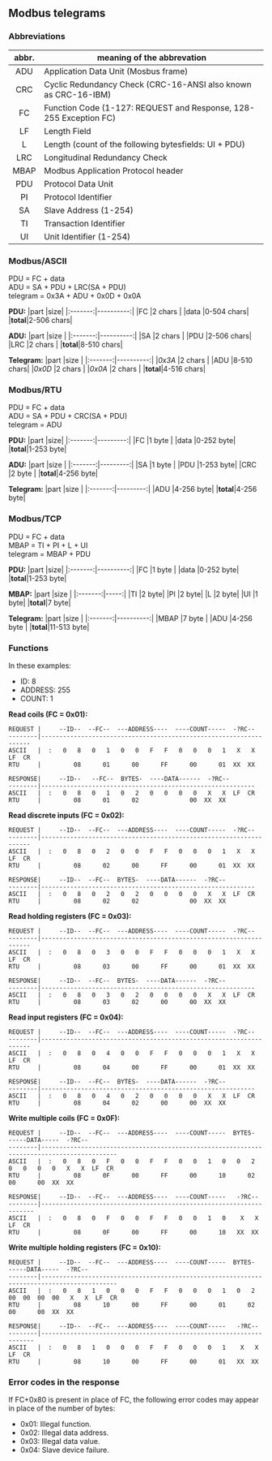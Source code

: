 ## Modbus telegrams

### Abbreviations

|abbr.|meaning of the abbrevation                                        |
|:---:|------------------------------------------------------------------|
|ADU  |Application Data Unit (Mosbus frame)                              |
|CRC  |Cyclic Redundancy Check (CRC-16-ANSI also known as CRC-16-IBM)    |
|FC   |Function Code (1-127: REQUEST  and Response, 128-255 Exception FC)|
|LF   |Length Field                                                      |
|L    |Length (count of the following bytesfields: UI + PDU)             |
|LRC  |Longitudinal Redundancy Check                                     |
|MBAP |Modbus Application Protocol header                                |
|PDU  |Protocol Data Unit                                                |
|PI   |Protocol Identifier                                               |
|SA   |Slave Address (1-254)                                             |
|TI   |Transaction Identifier                                            |
|UI   |Unit Identifier (1-254)                                           |

### Modbus/ASCII

PDU = FC + data  
ADU = SA + PDU + LRC(SA + PDU)  
telegram = 0x3A + ADU + 0x0D + 0x0A  

**PDU:**
|part     |size|
|:-------:|----------:|
|FC       |2 chars    |
|data     |0-504 chars|
|**total**|2-506 chars|

**ADU:**
|part     |size       |
|:-------:|----------:|
|SA       |2 chars    |
|PDU      |2-506 chars|
|LRC      |2 chars    |
|**total**|8-510 chars|

**Telegram:**
|part     |size       |
|:-------:|----------:|
|_0x3A_   |2 chars    |
|ADU      |8-510 chars|
|_0x0D_   |2 chars    |
|_0x0A_   |2 chars    |
|**total**|4-516 chars|

### Modbus/RTU

PDU = FC + data  
ADU = SA + PDU + CRC(SA + PDU)  
telegram = ADU  

**PDU:**
|part     |size|
|:-------:|---------:|
|FC       |1 byte    |
|data     |0-252 byte|
|**total**|1-253 byte|

**ADU:**
|part     |size      |
|:-------:|---------:|
|SA       |1 byte    |
|PDU      |1-253 byte|
|CRC      |2 byte    |
|**total**|4-256 byte|

**Telegram:**
|part     |size      |
|:-------:|---------:|
|ADU      |4-256 byte|
|**total**|4-256 byte|

### Modbus/TCP

PDU = FC + data  
MBAP = TI + PI + L + UI  
telegram = MBAP + PDU  

**PDU:**
|part     |size|
|:-------:|----------:|
|FC       |1 byte    |
|data     |0-252 byte|
|**total**|1-253 byte|

**MBAP:**
|part     |size  |
|:-------:|-----:|
|TI       |2 byte|
|PI       |2 byte|
|L        |2 byte|
|UI       |1 byte|
|**total**|7 byte|

**Telegram:**
|part     |size       |
|:-------:|----------:|
|MBAP     |7 byte     |
|ADU      |4-256 byte |
|**total**|11-513 byte|

### Functions

  In these examples:  
  - ID: 8  
  - ADDRESS: 255 
  - COUNT: 1  

  **Read coils (FC = 0x01):**  
  ```
  REQUEST |     --ID--  --FC--  ---ADDRESS----  ----COUNT-----  -?RC--
  --------|-------------------------------------------------------------------
  ASCII   |  :   0   8   0   1   0   0   F   F   0   0   0   1   X   X  LF  CR
  RTU     |         08      01      00      FF      00      01  XX  XX

  RESPONSE|     --ID--   --FC--  BYTES-  ----DATA------  -?RC--
  --------|-----------------------------------------------------------
  ASCII   |  :   0   8   0   1   0   2   0   0   0   0   X   X  LF  CR
  RTU     |         08      01      02              00  XX  XX
  ```

  **Read discrete inputs (FC = 0x02):**  
  ```
  REQUEST |     --ID--  --FC--  ---ADDRESS----  ----COUNT-----  -?RC--
  --------|-------------------------------------------------------------------
  ASCII   |  :   0   8   0   2   0   0   F   F   0   0   0   1   X   X  LF  CR
  RTU     |         08      02      00      FF      00      01  XX  XX

  RESPONSE|     --ID--  --FC--  BYTES-  ----DATA------  -?RC--
  --------|-----------------------------------------------------------
  ASCII   |  :   0   8   0   2   0   2   0   0   0   0   X   X  LF  CR
  RTU     |         08      02      02              00  XX  XX
  ```

  **Read holding registers (FC = 0x03):**  
  ```
  REQUEST |     --ID--  --FC--  ---ADDRESS----  ----COUNT-----  -?RC--
  --------|-------------------------------------------------------------------
  ASCII   |  :   0   8   0   3   0   0   F   F   0   0   0   1   X   X  LF  CR
  RTU     |         08      03      00      FF      00      01  XX  XX

  RESPONSE|     --ID--  --FC--  BYTES-  ----DATA------  -?RC--
  --------|-----------------------------------------------------------
  ASCII   |  :   0   8   0   3   0   2   0   0   0   0   X   X  LF  CR
  RTU     |         08      03      02      00      00  XX  XX
  ```

  **Read input registers (FC = 0x04):**  
  ```
  REQUEST |     --ID--  --FC--  ---ADDRESS----  ----COUNT-----  -?RC--
  --------|-------------------------------------------------------------------
  ASCII   |  :   0   8   0   4   0   0   F   F   0   0   0   1   X   X  LF  CR
  RTU     |         08      04      00      FF      00      01  XX  XX

  RESPONSE|     --ID--  --FC--  BYTES-  ----DATA------  -?RC--
  --------|-----------------------------------------------------------
  ASCII   |  :   0   8   0   4   0   2   0   0   0   0   X   X  LF  CR
  RTU     |         08      04      02      00      00  XX  XX
  ```

  **Write multiple coils (FC = 0x0F):**  
  ```
  REQUEST |     --ID--  --FC--  ---ADDRESS----  ----COUNT-----  BYTES-  -----DATA-----  -?RC--
  --------|-------------------------------------------------------------------------------------------
  ASCII   |  :   0   8   0   F   0   0   F   F   0   0   1   0   0   2   0   0   0   0   X   X  LF  CR
  RTU     |         08      0F      00      FF      00      10      02      00      00  XX  XX

  RESPONSE|     --ID--  --FC--  ---ADDRESS----  ----COUNT-----   -?RC--
  --------|--------------------------------------------------------------------
  ASCII   |  :   0   8   0   F   0   0   F   F   0   0   1   0    X   X  LF  CR
  RTU     |         08      0F      00      FF      00      10   XX  XX
  ```

  **Write multiple holding registers (FC = 0x10):**  
  ```
  REQUEST |     --ID--  --FC--  ---ADDRESS----  ----COUNT-----  BYTES-  -----DATA-----  -?RC--
  --------|-------------------------------------------------------------------------------------------
  ASCII   |  :   0   8   1   0   0   0   F   F   0   0   0   1   0   2  00  00  00  00   X   X  LF  CR
  RTU     |         08      10      00      FF      00      01      02      00      00  XX  XX

  RESPONSE|     --ID--  --FC--  ---ADDRESS----  ----COUNT-----   -?RC--
  --------|--------------------------------------------------------------------
  ASCII   |  :   0   8   1   0   0   0   F   F   0   0   0   1    X   X  LF  CR
  RTU     |         08      10      00      FF      00      01   XX  XX
  ```

### Error codes in the response

If FC+0x80 is present in place of FC, the following error codes may appear
in place of the number of bytes:

  - 0x01: Illegal function.
  - 0x02: Illegal data address.
  - 0x03: Illegal data value.
  - 0x04: Slave device failure.
